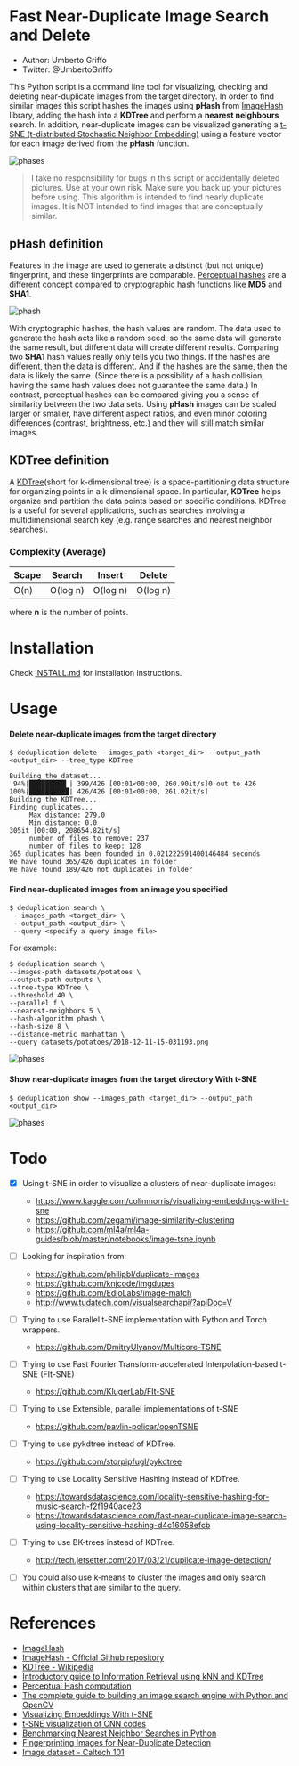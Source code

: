 # Fast Near-Duplicate Image Search and Delete
* Author: Umberto Griffo
* Twitter: @UmbertoGriffo

This Python script is a command line tool for visualizing, checking and deleting near-duplicate images from the target directory.
In order to find similar images this script hashes the images using **pHash** from 
[ImageHash](https://pypi.org/project/ImageHash/) library,
adding the hash into a **KDTree** and perform a **nearest neighbours** search.
In addition, near-duplicate images can be visualized generating a 
[t-SNE (t-distributed Stochastic Neighbor Embedding)](https://lvdmaaten.github.io/tsne/) 
using a feature vector for each image derived from the **pHash** function.

![phases](https://github.com/umbertogriffo/fast-near-duplicate-image-search/blob/master/docs/images/phase.png)

> I take no responsibility for bugs in this script or accidentally deleted pictures. 
> Use at your own risk. Make sure you back up your pictures before using.
> This algorithm is intended to find nearly duplicate images. It is NOT intended to find images that are conceptually 
similar.

## pHash definition

Features in the image are used to generate a distinct (but not unique) fingerprint, and these fingerprints are comparable.
[Perceptual hashes](http://hackerfactor.com/blog/index.php%3F/archives/432-Looks-Like-It.html) are a different concept 
compared to cryptographic hash functions like **MD5** and **SHA1**.

![phash](https://github.com/umbertogriffo/fast-near-duplicate-image-search/blob/master/docs/images/phash.png)

With cryptographic hashes, the hash values are random. The data used to generate the hash acts like a random seed, 
so the same data will generate the same result, but different data will create different results.
Comparing two **SHA1** hash values really only tells you two things. 
If the hashes are different, then the data is different. 
And if the hashes are the same, then the data is likely the same. 
(Since there is a possibility of a hash collision, having the same hash values does not guarantee the same data.) 
In contrast, perceptual hashes can be compared giving you a sense of similarity between the two data sets.
Using **pHash** images can be scaled larger or smaller, have different aspect ratios, and even minor coloring differences 
(contrast, brightness, etc.) and they will still match similar images.

## KDTree definition
A [KDTree](https://en.wikipedia.org/wiki/K-d_tree)(short for k-dimensional tree) is a space-partitioning data structure for organizing 
points in a k-dimensional space. 
In particular, **KDTree** helps organize and partition the data points based on specific conditions.
KDTree is a useful for several applications, such as searches involving a multidimensional search key (e.g. range searches and nearest neighbor searches).

### Complexity (Average)

|Scape|Search|Insert|Delete|
|-----|-----|-----|-----|
|O(n)|O(log n)|O(log n)|O(log n)|

where **n** is the number of points.

Installation
============================
Check [INSTALL.md](docs/INSTALL.md) for installation instructions.

Usage
=====
#### Delete near-duplicate images from the target directory

```
$ deduplication delete --images_path <target_dir> --output_path <output_dir> --tree_type KDTree
```
```
Building the dataset...
 94%|█████████▎| 399/426 [00:01<00:00, 260.90it/s]0 out to 426
100%|██████████| 426/426 [00:01<00:00, 261.02it/s]
Building the KDTree...
Finding duplicates...
	 Max distance: 279.0
	 Min distance: 0.0
305it [00:00, 208654.82it/s]
	 number of files to remove: 237
	 number of files to keep: 128
365 duplicates has been founded in 0.021222591400146484 seconds
We have found 365/426 duplicates in folder
We have found 189/426 not duplicates in folder
```
#### Find near-duplicated images from an image you specified
```
$ deduplication search \
 --images_path <target_dir> \
 --output_path <output_dir> \
 --query <specify a query image file>
```
For example:
```
$ deduplication search \
--images-path datasets/potatoes \
--output-path outputs \
--tree-type KDTree \
--threshold 40 \
--parallel f \
--nearest-neighbors 5 \
--hash-algorithm phash \
--hash-size 8 \
--distance-metric manhattan \
--query datasets/potatoes/2018-12-11-15-031193.png
```

![phases](https://github.com/umbertogriffo/fast-near-duplicate-image-search/blob/master/docs/images/search.png)

#### Show near-duplicate images from the target directory With t-SNE 
```
$ deduplication show --images_path <target_dir> --output_path <output_dir>
```
![phases](https://github.com/umbertogriffo/fast-near-duplicate-image-search/blob/master/docs/images/resized_cluster.png)

Todo
====
- [X] Using t-SNE in order to visualize a clusters of near-duplicate images: 
    - https://www.kaggle.com/colinmorris/visualizing-embeddings-with-t-sne
    - https://github.com/zegami/image-similarity-clustering
    - https://github.com/ml4a/ml4a-guides/blob/master/notebooks/image-tsne.ipynb
- [ ] Looking for inspiration from:
    - https://github.com/philipbl/duplicate-images
    - https://github.com/knjcode/imgdupes
    - https://github.com/EdjoLabs/image-match
    - http://www.tudatech.com/visualsearchapi/?apiDoc=V
- [ ] Trying to use Parallel t-SNE implementation with Python and Torch wrappers.
    - https://github.com/DmitryUlyanov/Multicore-TSNE
- [ ] Trying to use Fast Fourier Transform-accelerated Interpolation-based t-SNE (FIt-SNE)
    - https://github.com/KlugerLab/FIt-SNE
- [ ] Trying to use Extensible, parallel implementations of t-SNE 
    - https://github.com/pavlin-policar/openTSNE
- [ ] Trying to use pykdtree instead of KDTree.
    - https://github.com/storpipfugl/pykdtree
- [ ] Trying to use Locality Sensitive Hashing instead of KDTree.
    - https://towardsdatascience.com/locality-sensitive-hashing-for-music-search-f2f1940ace23
    - https://towardsdatascience.com/fast-near-duplicate-image-search-using-locality-sensitive-hashing-d4c16058efcb
- [ ] Trying to use BK-trees instead of KDTree.
    - http://tech.jetsetter.com/2017/03/21/duplicate-image-detection/
- [ ] You could also use k-means to cluster the images and only search within clusters that are similar to the query. 
   

References
==========

* [ImageHash](https://pypi.org/project/ImageHash/)
* [ImageHash - Official Github repository](https://github.com/JohannesBuchner/imagehash)
* [KDTree - Wikipedia](https://en.wikipedia.org/wiki/K-d_tree)
* [Introductory guide to Information Retrieval using kNN and KDTree](https://www.analyticsvidhya.com/blog/2017/11/information-retrieval-using-kdtree/)
* [Perceptual Hash computation](http://www.hackerfactor.com/blog/index.php?/archives/432-Looks-Like-It.htm)
* [The complete guide to building an image search engine with Python and OpenCV](https://www.pyimagesearch.com/2014/12/01/complete-guide-building-image-search-engine-python-opencv/)
* [Visualizing Embeddings With t-SNE](https://www.kaggle.com/colinmorris/visualizing-embeddings-with-t-sne)
* [t-SNE visualization of CNN codes](https://cs.stanford.edu/people/karpathy/cnnembed/)
* [Benchmarking Nearest Neighbor Searches in Python](https://jakevdp.github.io/blog/2013/04/29/benchmarking-nearest-neighbor-searches-in-python/)
* [Fingerprinting Images for Near-Duplicate Detection](https://realpython.com/fingerprinting-images-for-near-duplicate-detection/)
* [Image dataset - Caltech 101](http://www.vision.caltech.edu/Image_Datasets/Caltech101/)
